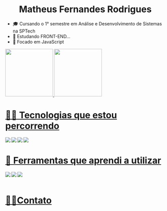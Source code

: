 <h1 align="center">Matheus Fernandes Rodrigues</h1>
<ul>
   <li>🎓 Cursando o 1° semestre em Análise e Desenvolvimento de Sistemas<br>na SPTech</li>
   <li>🔭 Estudando FRONT-END...</li>
   <li>🌱 Focado em JavaScript</li>
</ul>


<div>
  <a href="https://github.com/fernandeeess">
  <img height="150em" src="https://github-readme-stats.vercel.app/api?username=fernandeeess&show_icons=true&theme=shades-of-purple&include_all_commits=true&count_private=true"/>
  <img height="150em" src="https://github-readme-stats.vercel.app/api/top-langs/?username=fernandeeess&layout=compact&langs_count=7&theme=shades-of-purple"/>
</div>

  <h1>🏃‍♂️ Tecnologias que estou percorrendo</h1>
 
  
  <div style="display: inline_block">
<img align="left" src="https://img.shields.io/badge/HTML5-E34F26?style=for-the-badge&logo=html5&logoColor=white" >
     
<img align="left" src="https://img.shields.io/badge/CSS-239120?&style=for-the-badge&logo=css3&logoColor=white">

<img align="left" src="https://img.shields.io/badge/JavaScript-F7DF1E?style=for-the-badge&logo=javascript&logoColor=black">
     
<img align="left" src="https://img.shields.io/badge/MySQL-02569B?style=for-the-badge&logo=mysql&logoColor=white">
    
<br>
</div>
</div>

  <h1>🔧 Ferramentas que aprendi a utilizar</h1>
  
<img align="left" src="https://img.shields.io/badge/Netlify-43853D?style=for-the-badge&logo=netlify&logoColor=white">
<img align="left" src="https://img.shields.io/badge/Trello-0052CC?style=for-the-badge&logo=trello&logoColor=white">
<img align="left" src="https://img.shields.io/badge/GitHub-100000?style=for-the-badge&logo=github&logoColor=white">
<br>
<br>

 
  <h1>🤙📱Contato</h1>
 
  <div> 
  
 

 
</div>
</div>
